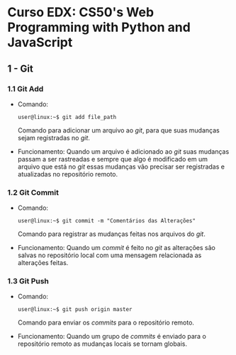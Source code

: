 # Curso EDX: CS50's Web Programming with Python and JavaScript

## 1 - Git

### 1.1 Git Add

* Comando:
    ```console
    user@linux:~$ git add file_path
    ```

    Comando para adicionar um arquivo ao _git_, para que suas mudanças sejam registradas no _git_.

* Funcionamento:
    Quando um arquivo é adicionado ao _git_ suas mudanças passam a ser rastreadas e sempre que algo é modificado em um arquivo que está no _git_ essas mudanças vão precisar ser registradas e atualizadas no repositório remoto.

### 1.2 Git Commit

* Comando:
    ```console
    user@linux:~$ git commit -m "Comentários das Alterações"
    ```

    Comando para registrar as mudanças feitas nos arquivos do _git_.

* Funcionamento:
    Quando um _commit_ é feito no _git_ as alterações são salvas no repositório local com uma mensagem relacionada as alterações feitas.

### 1.3 Git Push

* Comando:
    ```console
    user@linux:~$ git push origin master
    ```

    Comando para enviar os _commits_ para o repositório remoto.

* Funcionamento:
    Quando um grupo de _commits_ é enviado para o repositório remoto as mudanças locais se tornam globais.
